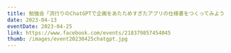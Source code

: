 ```yaml
---
title: 勉強会「流行りのChatGPTで企画をあたためすぎたアプリの仕様書をつくってみよう」(4/25)を開催します。今回の勉強会では、ChatGPTを使ってシビックテックさいたまで3年間企画をあたためつづけている「ひまマッチングアプリ」の仕様書をつくってみたいと思います。
date: 2023-04-13
eventDate: 2023-04-25
link: https://www.facebook.com/events/218379857454045
thumb: /images/event20230425chatgpt.jpg
---
```

